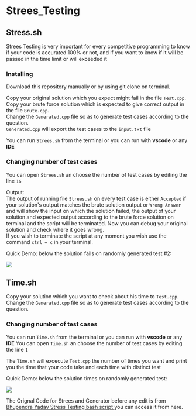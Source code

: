 # Strees_Testing

## Stress.sh

Strees Testing is very important for every competitive programming to know if your code is accurated 100% or not, and if you want to know if it will be passed in the time limit or will exceeded it

### Installing
Download this repository manually or by using git clone on terminal.

Copy your original solution which you expect might fail in the file `Test.cpp`. <br>
Copy your brute force solution which is expected to give correct output in the file `Brute.cpp`. <br>
Change the `Generated.cpp` file so as to generate test cases according to the question. <br>
`Generated.cpp` will export the test cases to the `input.txt` file

You can run `Strees.sh` from the terminal or you can run with **vscode** or any **IDE**

### Changing number of test cases
You can open `Strees.sh` an choose the number of test cases by editing the line `16`

Output:<br> The output of running file `Strees.sh` on every test case is either `Accepted` if your solution's output matches the brute solution output or `Wrong Answer` and will show the input on which the solution failed, the output of your solution and expected output according to the brute force solution on terminal and the script will be terminated. Now you can debug your original solution and check where it goes wrong. <br>
If you wish to terminate the script at any moment you wish use the command `ctrl + c` in your terminal.<br>

Quick Demo: below the solution fails on randomly generated test #2: <br>

![ ](https://i.ibb.co/L1Dp4H0/Strees-Testing.png)



## Time.sh

Copy your solution which you want to check about his time to `Test.cpp`. <br>
Change the `Generated.cpp` file so as to generate test cases according to the question. <br>

### Changing number of test cases

You can run `Time.sh` from the terminal or you can run with **vscode** or any **IDE**
You can open `Time.sh` an choose the number of test cases by editing the line `1`

The `Time.sh` will excecute `Test.cpp` the number of times you want and print you the time that your code take and each time with distinct test

Quick Demo: below the solution times on randomly generated test: <br>

![ ](https://i.ibb.co/Dg2ZsJY/Time.png)


The Orignal Code for Strees and Generator before any edit is from [Bhupendra Yadav Stress Testing bash script
](https://github.com/bhupixb/Stress-Testing-bash-script) you can access it from here.
